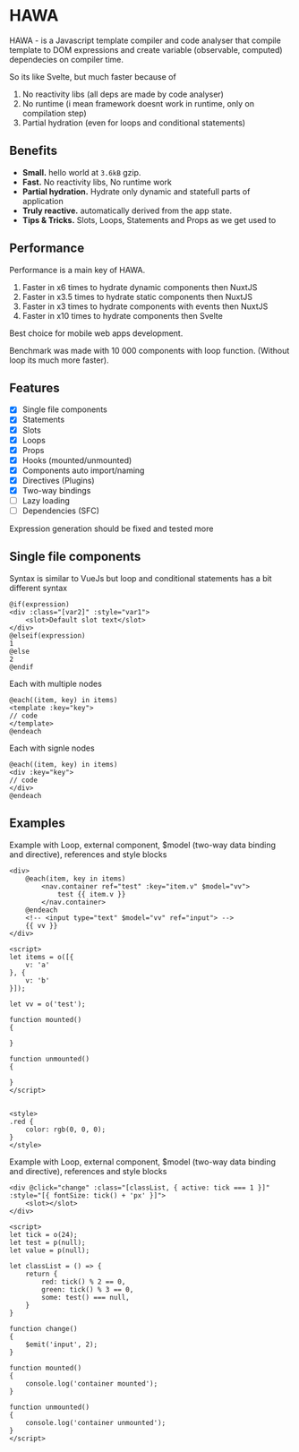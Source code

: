 # HAWA

HAWA - is a Javascript template compiler and code analyser that compile template to DOM expressions and create variable (observable, computed) dependecies on compiler time.

So its like Svelte, but much faster because of
1. No reactivity libs (all deps are made by code analyser)
2. No runtime (i mean framework doesnt work in runtime, only on compilation step)
3. Partial hydration (even for loops and conditional statements)

## Benefits
- **Small.** hello world at `3.6kB` gzip.
- **Fast.** No reactivity libs, No runtime work
- **Partial hydration.** Hydrate only dynamic and statefull parts of application
- **Truly reactive.** automatically derived from the app state.
- **Tips & Tricks.** Slots, Loops, Statements and Props as we get used to

## Performance

Performance is a main key of HAWA.
1. Faster in x6 times to hydrate dynamic components then NuxtJS
2. Faster in x3.5 times to hydrate static components then NuxtJS
2. Faster in x3 times to hydrate components with events then NuxtJS
2. Faster in x10 times to hydrate components then Svelte

Best choice for mobile web apps development.

Benchmark was made with 10 000 components with loop function. (Without loop its much more faster).

## Features

- [x] Single file components
- [x] Statements
- [x] Slots
- [x] Loops
- [x] Props
- [x] Hooks (mounted/unmounted)
- [x] Components auto import/naming
- [x] Directives (Plugins)
- [x] Two-way bindings
- [ ] Lazy loading
- [ ] Dependencies (SFC)

Expression generation should be fixed and tested more

## Single file components

Syntax is similar to VueJs but loop and conditional statements has a bit different syntax
 
```vue
@if(expression)
<div :class="[var2]" :style="var1">
	<slot>Default slot text</slot>
</div>
@elseif(expression)
1
@else
2
@endif
```

Each with multiple nodes
```vue
@each((item, key) in items)
<template :key="key">
// code
</template>
@endeach
```

Each with signle nodes
```vue
@each((item, key) in items)
<div :key="key">
// code
</div>
@endeach
```

## Examples

Example with Loop, external component, $model (two-way data binding and directive), references and style blocks
```vue
<div>
	@each(item, key in items)
		<nav.container ref="test" :key="item.v" $model="vv">
			test {{ item.v }}
		</nav.container>
	@endeach
	<!-- <input type="text" $model="vv" ref="input"> -->
	{{ vv }}
</div>

<script>
let items = o([{
	v: 'a'
}, {
	v: 'b'
}]);

let vv = o('test');

function mounted()
{
	
}

function unmounted()
{
	
}
</script>


<style>
.red {
	color: rgb(0, 0, 0);
}
</style>
```


Example with Loop, external component, $model (two-way data binding and directive), references and style blocks
```vue
<div @click="change" :class="[classList, { active: tick === 1 }]" :style="[{ fontSize: tick() + 'px' }]">
	<slot></slot>
</div>

<script>
let tick = o(24);
let test = p(null);
let value = p(null);

let classList = () => {
	return {
		red: tick() % 2 == 0,
		green: tick() % 3 == 0,
		some: test() === null,
	}
}

function change()
{
	$emit('input', 2);
}

function mounted()
{
	console.log('container mounted');
}

function unmounted()
{
	console.log('container unmounted');	
}
</script>
```
